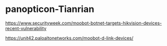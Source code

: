 # panopticon-Tianrian

https://www.securityweek.com/moobot-botnet-targets-hikvision-devices-recent-vulnerability

https://unit42.paloaltonetworks.com/moobot-d-link-devices/
